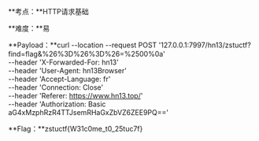 **考点：**HTTP请求基础

**难度：**易

**Payload：**curl --location --request POST '127.0.0.1:7997/hn13/zstuctf?find=flag&%26%3D%26%3D%26=%2500%0a' \
--header 'X-Forwarded-For: hn13' \
--header 'User-Agent: hn13Browser' \
--header 'Accept-Language: fr' \
--header 'Connection: Close' \
--header 'Referer: https://www.hn13.top/' \
--header 'Authorization: Basic aG4xMzphRzR4TTJsemRHaGxZbVZ6ZEE9PQ=='

**Flag：**zstuctf{W31c0me_t0_25tuc7f}

